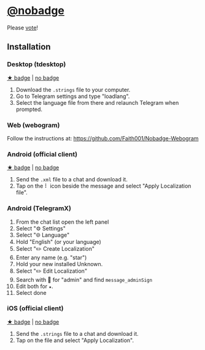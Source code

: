 # [@nobadge](https://t.me/nobadge)
Please [vote](https://translations.telegram.org/en/android/groups_and_channels/ChatAdmin)!


## Installation

### Desktop (tdesktop)
[★ badge](https://raw.githubusercontent.com/udf/nobadge/master/tdesktop/starbadge.strings)
| [no badge](https://raw.githubusercontent.com/udf/nobadge/master/tdesktop/nobadge.strings)

1. Download the `.strings` file to your computer.
1. Go to Telegram settings and type "loadlang".
1. Select the language file from there and relaunch Telegram when prompted.


### Web (webogram)
Follow the instructions at: https://github.com/Faith001/Nobadge-Webogram


### Android (official client)
[★ badge](https://raw.githubusercontent.com/udf/nobadge/master/android-official/starbadge.xml)
| [no badge](https://raw.githubusercontent.com/udf/nobadge/master/android-official/nobadge.xml)

1. Send the `.xml` file to a chat and download it.
2. Tap on the ⠇ icon beside the message and select "Apply Localization file".


### Android (TelegramX)
1. From the chat list open the left panel
1. Select "⚙️ Settings"
1. Select "🌐 Language"
1. Hold "English" (or your language)
1. Select "✏️ Create Localization"
1. Enter any name (e.g. "star")
1. Hold your new installed Unknown.
1. Select "✏️ Edit Localization"
1. Search with 🔎 for "admin" and find `message_adminSign`
1. Edit both for `★`.
1. Select done


### iOS (official client)
[★ badge](https://raw.githubusercontent.com/udf/nobadge/master/iOS/starbadge.strings)
| [no badge](https://raw.githubusercontent.com/udf/nobadge/master/iOS/nobadge.strings)

1. Send the `.strings` file to a chat and download it.
1. Tap on the file and select "Apply Localization".
